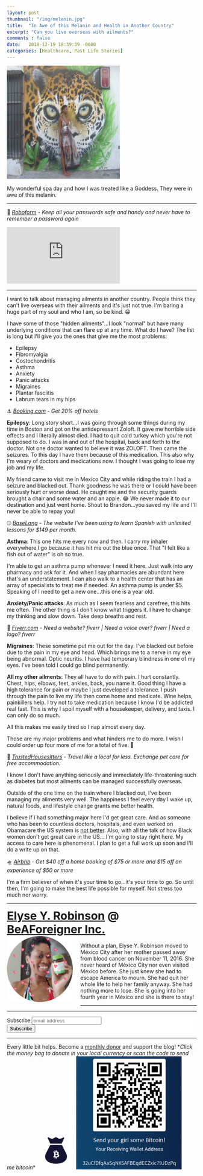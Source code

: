 ```yaml
---
layout: post
thumbnail: "/img/melanin.jpg"
title:  "In Awe of this Melanin and Health in Another Country"
excerpt: "Can you live overseas with ailments?"
comments : false
date:   2018-12-19 18:39:39 -0600
categories: [Healthcare, Past Life Stories]
---
```


<img src="/img/melanin.jpg" width="300" height="300" alt="Melanin">

My wonderful spa day and how I was treated like a Goddess. They were in awe of this melanin.

<hr>

🔑 <i><a href="https://www.roboform.com/key-features?affid=eyrob" target="_blank">Roboform</a> - Keep all your passwords safe and handy and never have to remember a password again</i>

<iframe src="https://anchor.fm/elyserobinson/embed/episodes/In-Awe-of-this-Melanin-eaf5ib" frameborder="0" scrolling="no"></iframe>

<hr>

I want to talk about managing ailments in another country. People think they can't live overseas with their ailments and it's just not true. I'm baring a huge part of my soul and who I am, so be kind. 😁

I have some of those "hidden ailments"...I look "normal" but have many underlying conditions that can flare up at any time. What do I have? The list is long but I'll give you the ones that give me the most problems:
<ul>
	<li>Epilepsy</li>
	<li>Fibromyalgia</li>
	<li>Costochondritis</li>
	<li>Asthma</li>
	<li>Anxiety</li>
	<li>Panic attacks</li>
	<li>Migraines</li>
	<li>Plantar fasciitis</li>
	<li>Labrum tears in my hips</li>
</ul>

⚓ <i><a href="https://www.booking.com/index.html?aid=1953880" target="_blank">Booking.com</a> - Get 20% off hotels</i><br>

<strong>Epilepsy</strong>: Long story short...I was going through some things during my time in Boston and got on the antidepressant Zoloft. It gave me horrible side effects and I literally almost died. I had to quit cold turkey which you're not supposed to do. I was in and out of the hospital, back and forth to the doctor. Not one doctor wanted to believe it was ZOLOFT. Then came the seizures. To this day I have them because of this medication. This also why I'm weary of doctors and medications now. I thought I was going to lose my job and my life.

My friend came to visit me in Mexico City and while riding the train I had a seizure and blacked out. Thank goodness he was there or I could have been seriously hurt or worse dead. He caught me and the security guards brought a chair and some water and an apple. 😂 We never made it to our destination and just went home. Shout to Brandon...you saved my life and I'll never be able to repay you!

🤐 <i><a href="https://baselang.com/signup/?referral=me%40elyserobinson.com" target="_blank">BaseLang</a> - The website I've been using to learn Spanish with unlimited lessons for $149 per month.</i><br>

<strong>Asthma</strong>: This one hits me every now and then. I carry my inhaler everywhere I go because it has hit me out the blue once. That "I felt like a fish out of water" is oh so true.

I'm able to get an asthma pump whenever I need it here. Just walk into any pharmacy and ask for it. And when I say pharmacies are abundant here that's an understatement. I can also walk to a health center that has an array of specialists to treat me if needed. An asthma pump is under $5. Speaking of I need to get a new one...this one is a year old.

<strong>Anxiety/Panic attacks</strong>: As much as I seem fearless and carefree, this hits me often. The other thing is I don't know what triggers it. I have to change my thinking and slow down. Take deep breaths and rest.

💎 <i><a href="https://www.awin1.com/awclick.php?gid=383744&mid=6288&awinaffid=323811&linkid=2587800&clickref=" target="_blank">Fiverr.com</a> - Need a website? fiverr | Need a voice over? fiverr | Need a logo? fiverr</i><br>

<strong>Migraines</strong>: These sometime put me out for the day. I've blacked out before due to the pain in my eye and head. Which brings me to a nerve in my eye being abnormal. Optic neuritis. I have had temporary blindness in one of my eyes. I've been told I could go blind permanently.

<strong>All my other ailments</strong>: They all have to do with pain. I hurt constantly. Chest, hips, elbows, feet, ankles, back, you name it. Good thing I have a high tolerance for pain or maybe I just developed a tolerance. I push through the pain to live my life then come home and medicate. Wine helps, painkillers help. I try not to take medication because I know I'd be addicted real fast. This is why I spoil myself with a housekeeper, delivery, and taxis. I can only do so much.

All this makes me easily tired so I nap almost every day.

Those are my major problems and what hinders me to do more. I wish I could order up four more of me for a total of five. 🤣

📆 <i><a href="https://www.awin1.com/awclick.php?gid=379678&mid=5759&awinaffid=323811&linkid=2562126&clickref=" target="_blank">TrustedHousesitters</a> - Travel like a local for less. Exchange pet care for free accommodation.</i><br>

I know I don't have anything seriously and immediately life-threatening such as diabetes but most ailments can be managed successfully overseas.

Outside of the one time on the train where I blacked out, I've been managing my ailments very well. The happiness I feel every day I wake up, natural foods, and lifestyle change grants me better health.

I believe if I had something major here I'd get great care. And as someone who has been to countless doctors, hospitals, and even worked on Obamacare the US system is <a target="_blank" href="https://www.healthsystemtracker.org/chart-collection/how-do-healthcare-prices-and-use-in-the-u-s-compare-to-other-countries/#item-patients-in-the-u-s-have-much-shorter-average-hospital-stays-than-patients-in-comparable-countries_2018">not better</a>. Also, with all the talk of how Black women don't get great care in the US... I'm going to stay right here. My access to care here is phenomenal. I plan to get a full work up soon and I'll do a write up on that.

🛸 <i><a href="https://www.airbnb.com/c/elyser93?currency=USD" target="_blank">Airbnb</a> - Get $40 off a home booking of $75 or more and $15 off an experience of $50 or more</i><br>

I'm a firm believer of when it's your time to go...it's your time to go. So until then, I'm going to make the best life possible for myself. Not stress too much nor worry.

<hr>

<div style="font-size: 30px; font-weight: bold;"><a href="https://elyserobinson.com" target="_blank">Elyse Y. Robinson</a> @ <a href="https://www.beaforeigner.com" target="_blank">BeAForeigner Inc.</a></div>
<div style="float: left; padding: 0 20px 20px 0;"><img src="/img/me86.gif" width="175" height="175" alt="Elyse Y. Robinson"></div>
<br>
Without a plan, Elyse Y. Robinson moved to M&eacute;xico City after her mother passed away from blood cancer on November 11, 2016. She never heard of M&eacute;xico City nor even visited M&eacute;xico before. She just knew she had to escape America to mourn. She had quit her whole life to help her family anyway. She had nothing more to lose. She is going into her fourth year in M&eacute;xico and she is there to stay!

<hr>

<div class="sharethis-inline-share-buttons"></div>

<hr>

<!-- Begin Mailchimp Signup Form -->
<link href="//cdn-images.mailchimp.com/embedcode/horizontal-slim-10_7.css" rel="stylesheet" type="text/css">
<style type="text/css">
	#mc_embed_signup{background:#fff; clear:left; font:14px Helvetica,Arial,sans-serif; width:100%;}
	/* Add your own Mailchimp form style overrides in your site stylesheet or in this style block.
	   We recommend moving this block and the preceding CSS link to the HEAD of your HTML file. */
</style>
<div id="mc_embed_signup">
<form action="https://elyserobinson.us14.list-manage.com/subscribe/post?u=d8681ae8829338461cc453b4a&amp;id=f1fd37520f" method="post" id="mc-embedded-subscribe-form" name="mc-embedded-subscribe-form" class="validate" target="_blank" novalidate>
    <div id="mc_embed_signup_scroll">
	<label for="mce-EMAIL">Subscribe</label>
	<input type="email" value="" name="EMAIL" class="email" id="mce-EMAIL" placeholder="email address" required>
    <!-- real people should not fill this in and expect good things - do not remove this or risk form bot signups-->
    <div style="position: absolute; left: -5000px;" aria-hidden="true"><input type="text" name="b_d8681ae8829338461cc453b4a_f1fd37520f" tabindex="-1" value=""></div>
    <div class="clear"><input type="submit" value="Subscribe" name="subscribe" id="mc-embedded-subscribe" class="button"></div>
    </div>
</form>
</div>

<!--End mc_embed_signup-->

<hr>

<div class="text-align: center">
Every little bit helps. Become a <a href="https://liberapay.com/elyserobinson" target="_blank">monthly donor</a> and support the blog! *<i>Click the money bag to donate in your local currency or scan the code to send me bitcoin</i>*
<a href="https://liberapay.com/elyserobinson" target="_blank"><img src="/img/419_money_bag_BTC_solid.gif" width="100" height="100" alt="Love Elyse? Send some money!"></a>

<picture>
  <source srcset="/img/bitcoin.webp" type="image/webp">
  <source srcset="/img/bitcoin.jpeg" type="image/jpeg">
  <img src="/img/bitcoin.jpeg" width="280" height="300" alt="Love Elyse? Send some bitcoin!">
</picture>
</div>
